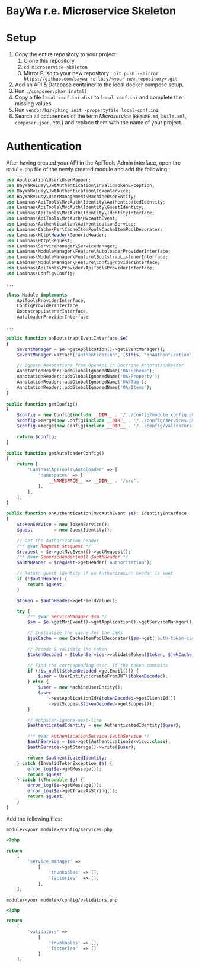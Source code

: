 BayWa r.e. Microservice Skeleton
================================

# Setup

1. Copy the entire repository to your project :
   1. Clone this repository
   2. `cd microservice-skeleton`
   3. Mirror Push to your new repository : `git push --mirror https://github.com/baywa-re-lusy/<your new repository>.git`
2. Add an API & Database container to the local docker compose setup.
2. Run `./composer.phar install`
3. Copy a file `local-conf.ini.dist` to `local-conf.ini` and complete the missing values
4. Run `vendor/bin/phing init -propertyfile local-conf.ini`
5. Search all occurences of the term *Microservice* (`README.md`, `build.xml`, `composer.json`, etc.) and replace them with the name of your project.

# Authentication

After having created your API in the ApiTools Admin interface, open the `Module.php` file of the newly created module and add the following :

```php
use Application\User\UserMapper;
use BayWaReLusy\JwtAuthentication\InvalidTokenException;
use BayWaReLusy\JwtAuthentication\TokenService;
use BayWaReLusy\UserManagement\MachineUserEntity;
use Laminas\ApiTools\MvcAuth\Identity\AuthenticatedIdentity;
use Laminas\ApiTools\MvcAuth\Identity\GuestIdentity;
use Laminas\ApiTools\MvcAuth\Identity\IdentityInterface;
use Laminas\ApiTools\MvcAuth\MvcAuthEvent;
use Laminas\Authentication\AuthenticationService;
use Laminas\Cache\Psr\CacheItemPool\CacheItemPoolDecorator;
use Laminas\Http\Header\GenericHeader;
use Laminas\Http\Request;
use Laminas\ServiceManager\ServiceManager;
use Laminas\ModuleManager\Feature\AutoloaderProviderInterface;
use Laminas\ModuleManager\Feature\BootstrapListenerInterface;
use Laminas\ModuleManager\Feature\ConfigProviderInterface;
use Laminas\ApiTools\Provider\ApiToolsProviderInterface;
use Laminas\Config\Config;

...

class Module implements
    ApiToolsProviderInterface,
    ConfigProviderInterface,
    BootstrapListenerInterface,
    AutoloaderProviderInterface

...

public function onBootstrap(EventInterface $e)
{
    $eventManager = $e->getApplication()->getEventManager();
    $eventManager->attach('authentication', [$this, 'onAuthentication'], 10000);

    // Ignore Annotations from OpenApi in Doctrine AnnotationReader
    AnnotationReader::addGlobalIgnoredName('OA\Schema');
    AnnotationReader::addGlobalIgnoredName('OA\Property');
    AnnotationReader::addGlobalIgnoredName('OA\Tag');
    AnnotationReader::addGlobalIgnoredName('OA\Items');
}
 
public function getConfig()
{
    $config = new Config(include __DIR__ . '/../config/module.config.php');
    $config->merge(new Config(include __DIR__ . '/../config/services.php'));
    $config->merge(new Config(include __DIR__ . '/../config/validators.php'));

    return $config;
}
 
public function getAutoloaderConfig()
{
    return [
        'Laminas\ApiTools\Autoloader' => [
            'namespaces' => [
                __NAMESPACE__ => __DIR__ . '/src',
            ],
        ],
    ];
}

public function onAuthentication(MvcAuthEvent $e): IdentityInterface
{
    $tokenService = new TokenService();
    $guest        = new GuestIdentity();

    // Get the Authorization header
    /** @var Request $request */
    $request = $e->getMvcEvent()->getRequest();
    /** @var GenericHeader|null $authHeader */
    $authHeader = $request->getHeader('Authorization');

    // Return guest identity if no Authorization header is sent
    if (!$authHeader) {
        return $guest;
    }

    $token = $authHeader->getFieldValue();

    try {
        /** @var ServiceManager $sm */
        $sm = $e->getMvcEvent()->getApplication()->getServiceManager();

        // Initialize the cache for the JWKs
        $jwkCache = new CacheItemPoolDecorator($sm->get('auth-token-cache'));

        // Decode & validate the token
        $tokenDecoded = $tokenService->validateToken($token, $jwkCache, $sm->get('config')['auth']['jwksUrl']);

        // Find the corresponding user. If the token contains
        if (!is_null($tokenDecoded->getEmail())) {
            $user = UserEntity::createFromJWT($tokenDecoded);
        } else {
            $user = new MachineUserEntity();
            $user
                ->setApplicationId($tokenDecoded->getClientId())
                ->setScopes($tokenDecoded->getScopes());
        }

        // @phpstan-ignore-next-line
        $authenticatedIdentity = new AuthenticatedIdentity($user);

        /** @var AuthenticationService $authService */
        $authService = $sm->get(AuthenticationService::class);
        $authService->getStorage()->write($user);

        return $authenticatedIdentity;
    } catch (InvalidTokenException $e) {
        error_log($e->getMessage());
        return $guest;
    } catch (\Throwable $e) {
        error_log($e->getMessage());
        error_log($e->getTraceAsString());
        return $guest;
    }
}
```

Add the following files:

`module/<your module>/config/services.php`
```php
<?php

return
    [
        'service_manager' =>
            [
                'invokables' => [],
                'factories'  => [],
            ],
    ];

```

`module/<your module>/config/validators.php`
```php
<?php

return
    [
        'validators' =>
            [
                'invokables' => [],
                'factories'  => []
            ]
    ];
```
